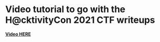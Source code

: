# Video tutorial to go with the H@cktivityCon 2021 CTF writeups
**[Video HERE](https://youtu.be/niPj8jYahV0)**
